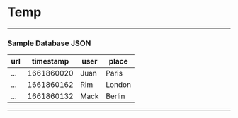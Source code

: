 # Temp
___
### Sample Database JSON

| url | timestamp  | user | place  |
| --- | ---------- | ---- | ------ |
| ... | 1661860020 | Juan | Paris  |
| ... | 1661860162 | Rim  | London |
| ... | 1661860132 | Mack | Berlin |

___
